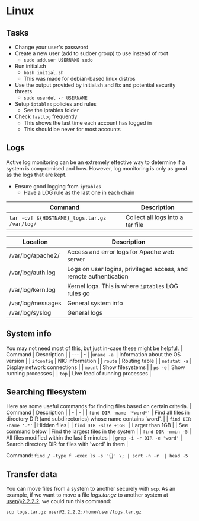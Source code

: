 # Linux

## Tasks
- Change your user's password 
- Create a new user (add to sudoer group) to use instead of root
  - `sudo adduser USERNAME sudo`
- Run initial.sh 
  - `bash initial.sh`
  - This was made for debian-based linux distros
- Use the output provided by initial.sh and fix and potential security threats 
  - `sudo userdel -r USERNAME`
- Setup `iptables` policies and rules 
  - See the iptables folder
- Check `lastlog` frequently
  - This shows the last time each account has logged in
  - This should be never for most accounts 

## Logs 
Active log monitoring can be an extremely effective way to determine if a system is compromised and how. However, log monitoring is only as good as the logs that are kept. 
- Ensure good logging from `iptables` 
  - Have a LOG rule as the last one in each chain

| Command | Description | 
| --------| --------| 
| `tar -cvf ${HOSTNAME}_logs.tar.gz /var/log/` | Collect all logs into a tar file |

| Location | Description |
| ---- | ----| 
| /var/log/apache2/ | Access and error logs for Apache web server | 
| /var/log/auth.log | Logs on user logins, privileged access, and remote authentication | 
| /var/log/kern.log | Kernel logs. This is where `iptables` LOG rules go | 
| /var/log/messages | General system info | 
| /var/log/syslog | General logs | 

## System info
You may not need most of this, but just in-case these might be helpful. 
| Command | Description |
| --- | - |
|`uname -a `| Information about the OS version | 
| `ifconfig` | NIC information | 
| `route` | Routing table | 
| `netstat -a` | Display network connections | 
| `mount` | Show filesystems | 
| `ps -e` | Show running processes | 
| `top` | Live feed of running processes | 

## Searching filesystem 
Here are some useful commands for finding files based on certain criteria. 
| Command | Description | 
| - | - | 
| `find DIR -name '*word*'` | Find all files in directory DIR (and subdirectories) whose name contains 'word'. | 
| `find DIR -name '.*'` | Hidden files | 
| `find DIR -size +1GB ` | Larger than 1GB | 
| See command below | Find the largest files in the system | 
| `find DIR -mmin -5` | All files modified within the last 5 minutes | 
| `grep -i -r DIR -e 'word'` | Search directory DIR for files with 'word' in them |  

Command: 
`find / -type f -exec ls -s '{}' \; | sort -n -r 
| head -5`

## Transfer data 
You can move files from a system to another securely with `scp`. As an example, if we want to move a file *logs.tar.gz* to another system at user@2.2.2.2, we could run this command: 

`scp logs.tar.gz user@2.2.2.2:/home/user/logs.tar.gz` 
